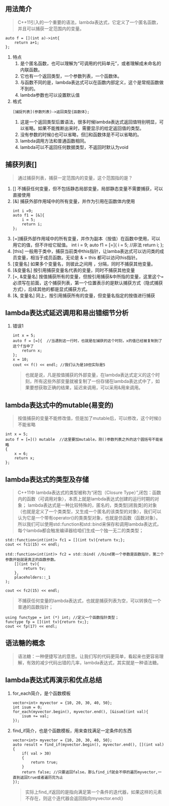 ## 用法简介
>C++11引入的一个重要的语法，lambda表达式，它定义了一个匿名函数，并且可以捕获一定范围内的变量。
```
auto f = [](int a)->int{
    return a+1;
};
```
1. 特点
   1. 是个匿名函数，也可以理解为“可调用的代码单元”，或者理解成未命名的内联函数。
   2. 它也有一个返回类型，一个参数列表，一个函数体。
   3. 与函数不同的是，lambda表达式可以在函数内部定义，这个是常规函数做不到的。
   4. lambda参数也可以设置默认值
2. 格式
   ```
   [捕捉列表](参数列表)->返回类型{函数体};
   ```
   1. 这是一个返回类型后置语法，很多时候lambda表达式返回值特别明显，可以省略。如果不能推断出来时，需要显示的给定返回值的类型。
   2. 没有参数的时候()也可以省略，但[]和函数体是不可以省略的。
   3. lambda调用方法和普通函数相同。
   4. lambda可以不返回任何数据类型，不返回时默认为void

## 捕获列表[]
> 通过捕获列表，捕获一定范围内的变量，这个范围指的是？
1. [] 不捕获任何变量，但不包括静态局部变量，局部静态变量不需要捕获，可以直接使用
2. [&] 捕获外部作用域中的所有变量，并作为引用在函数体内使用
   ```
   int i =9;
   auto f1 = [&]{
       i = 5;
       return i;
   };
   ```
3. [=]捕获外部作用域中的所有变量，并作为副本（按值）在函数中使用，可以用它的值，但不许给它赋值。
   int i = 9;
   auto f1 = [=]{
       i = 5; //非法
       return i;
   };
4. [this] 一般用于类中，捕获当前类中this指针，让lamba表达式可以访问类的成员变量，相当于成员函数。无论是 & = this 都可以访问this指针。
5. [变量名] 如果多个变量名，则彼此之间用 ，分隔，同时不捕获其他变量。
6. [&变量名] 按引用捕获变量名代表的变量，同时不捕获其他变量
7. [=, &变量名] 按值捕获所有的变量，但按引用捕获&中所指的变量，这里这个=必须写在前面，这个捕获列表，第一个位置表示的是默认捕获方式（隐式捕获方式），后续其他的都是显式捕获方式。
8. [&, 变量名] 同上，按引用捕获所有的变量，但变量名指定的按值进行捕获

## lambda表达式延迟调用和易出错细节分析
1. 错误1
   ```
   int x = 5;
   auto f = [=]{  //当遇到这一行时，也就是在捕获的这个时刻，x的值已经被复制到了这个f当中了
       return x;
   };
   x = 10;
   cout << f() << endl; //我们认为是10但实际是5
   ```
   >也就是说，凡是按值捕获的外部变量，在lambda表达式定义的这个时刻，所有这些外部变量就被复制了一份存储在lambda表达式中了，如果要想获取正确的结果，延迟来调用，可以采用&用来调用。

## lambda表达式中的mutable(易变的)
> 按值捕获的变量不能修改值，但是加了mutable后，可以修改，这个时候()不能省略
```
int x = 5;
auto f = [=]() mutable  //这里要加mutable，刚()参数列表之外的这个圆括号不能省略
{
    x = 6; 
    return x;
};
```

## lambda表达式的类型及存储
>C++11中 lambda表达式的类型被称为“闭包（Closure Type）”,闭包：函数内的函数（可调用对象），本质上就是lambda表达式创建的运行时期的对象；
>lambda表达式是一种比较特殊的，匿名的，类类型[闭我类]的对象（也就是定义了一个类类型，又生成一个匿名的该类型的对象），我们可以认为它是一个带有operator()的类类型对象，也就是仿函数（函数对象）。所以我们可以使用std::function和std::bind来保存和调用lambda表达式，每个lambda都会触发编译器给咱们生成一个独一无二的类类型；
```
std::function<int(int)> fc1 = [](int tv){return tv;};
cout << fc1(15) << endl;

std::function<int(int)> fc2 = std::bind( //bind第一个参数是函数指针，第二个参数开始就是真正的函数参数。
    [](int tv){
        return tv;
    },
    placeholders::_1
);

cout << fc2(15) << endl;
```
>不捕获任何变量的lambda表达式，也就是捕获列表为空，可以转换在一个普通的函数指针；
```
using functype = int (*) int; //定义一个函数指针类型；
functype fp = [](int tv){return tv;};
cout << fp(17) << endl;
```

## 语法糖的概念
> 语法糖：一种便捷写法的意思。让我们写的代码更简单，看起来也更容易理解，有效的减少代码出错的几率，lambda表达式，其实就是一种语法糖。

## lambda表达式再演示和优点总结
1. for_each简介，是个函数模板
   ```
   vector<int> myvector = {10, 20, 30, 40, 50};
   int isum = 0;
   for_each(myvector.begin(), myvector.end(), [&isum](int val){
       isum += val;
   });
   ```
2. find_if简介，也是个函数模板，用来查找满足一定条件的东西
   ```
   vector<int> myvector = {10, 20, 30, 40, 50};
   auto result = find_if(myvector.begin(), myvector.end(), [](int val){
       if( val > 30)
       {
           return true;
       }
       return false; //只要返回false，那么find_if就会不停的遍历myvector,一直到返回true或者遍历完为止
   });
   ```
   >实际上find_if返回的是指向满足第一个条件的迭代器，如果这样的元素不存在，则这个迭代器会返回指向myvector.end()